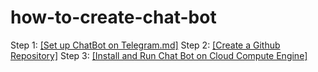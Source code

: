 # how-to-create-chat-bot
Step 1: [[Set up ChatBot on Telegram.md]](https://github.com/memonde/how-to-create-chat-bot/blob/main/Set%20up%20ChatBot%20on%20Telegram.md)
Step 2: [[Create a Github Repository]](https://github.com/memonde/how-to-create-chat-bot/blob/main/Create%20a%20Github%20Repository.md)
Step 3: [[Install and Run Chat Bot on Cloud Compute Engine]](https://github.com/memonde/how-to-create-chat-bot/blob/main/Install%20and%20Run%20Chat%20Bot%20on%20Cloud%20Compute%20Engine.md)
